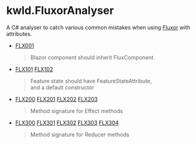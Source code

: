 # kwld.FluxorAnalyser
A C# analyser to catch various common mistakes 
when using [Fluxor](https://github.com/mrpmorris/Fluxor/tree/master)
with attributes.

- [FLX001](Rules-FLX001)
  > Blazor component should inherit FluxComponent
- [FLX101](Rules-FLX101) [FLX102](Rules-FLX102)
  >Feature state should have FeatureStateAttribute,  
  >and a default constructor
- [FLX200](Rules-FLX200) [FLX201](Rules-FLX201) [FLX202](Rules-FLX202) [FLX203](Rules-FLX203)
  >  Method signature for Effect methods
- [FLX300](Rules-FLX300) [FLX301](Rules-FLX301) [FLX302](Rules-FLX302) [FLX303](Rules-FLX303) [FLX304](Rules-FLX304)
  >  Method signature for Reducer methods
